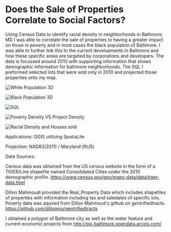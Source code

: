# Does the Sale of Properties Correlate to Social Factors?
Using Census Data to identify racial density in neighborhoods in Baltimore, MD I was able to correlate the sale of properties to having a greater impact on those in poverty and in most cases the black population of Baltimore. I was able to further link this to the current developments in Baltimore and how these specific areas are targeted by corporations and developers. The data is focussed around 2010 with supporting information that shows demographic information for baltimore neighborhoods. The SQL I preformed selected lots that were sold only in 2010 and projected those properties onto my map.

![White Population 3D](https://i.imgur.com/s8KpxXF.png)

![Black Population 3D](https://i.imgur.com/nRc3tSu.png)

![SQL](https://i.imgur.com/p5B9Azs.png?1)

![Poverty Density VS Project Density](https://i.imgur.com/3NwAGkp.png)

![Racial Density and Houses sold](https://i.imgur.com/ja5FDWB.png)

Applications: QGIS utilizing SpatiaLite

Projection: NAD83(2011) / Maryland (ftUS)

Data Sources:

Census data was obtained from the US census website in the form of a TIGER/Line shapefile named Consolidated Cities under the 2010 demographic profile. https://www.census.gov/geo/maps-data/data/tiger-data.html

Dillon Mahmoudi provided the Real_Property Data which includes shapefiles of properties with information including tax and saledates of specific lots.
Poverty data was aquired from Dillon Mahmoud's github on gentrifiedtracts.
https://github.com/dillonma/gentrifiedtracts

I obtained a polygon of Baltimore city as well as the water feature and current economic projects from  http://gis-baltimore.opendata.arcgis.com/

